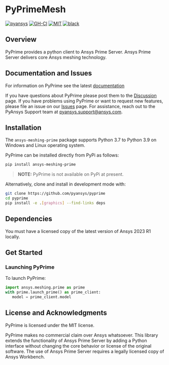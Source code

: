 # PyPrimeMesh

[![pyansys](https://img.shields.io/badge/Py-Ansys-ffc107.svg?logo=data:image/png;base64,iVBORw0KGgoAAAANSUhEUgAAABAAAAAQCAIAAACQkWg2AAABDklEQVQ4jWNgoDfg5mD8vE7q/3bpVyskbW0sMRUwofHD7Dh5OBkZGBgW7/3W2tZpa2tLQEOyOzeEsfumlK2tbVpaGj4N6jIs1lpsDAwMJ278sveMY2BgCA0NFRISwqkhyQ1q/Nyd3zg4OBgYGNjZ2ePi4rB5loGBhZnhxTLJ/9ulv26Q4uVk1NXV/f///////69du4Zdg78lx//t0v+3S88rFISInD59GqIH2esIJ8G9O2/XVwhjzpw5EAam1xkkBJn/bJX+v1365hxxuCAfH9+3b9/+////48cPuNehNsS7cDEzMTAwMMzb+Q2u4dOnT2vWrMHu9ZtzxP9vl/69RVpCkBlZ3N7enoDXBwEAAA+YYitOilMVAAAAAElFTkSuQmCC)](https://docs.pyansys.com/)
[![GH-CI](https://github.com/pyansys/pyprime/actions/workflows/ci_cd.yml/badge.svg)](https://github.com/pyansys/pyprime/actions/workflows/ci_cd.yml)
[![MIT](https://img.shields.io/badge/License-MIT-yellow.svg)](https://opensource.org/licenses/MIT)
[![black](https://img.shields.io/badge/code%20style-black-000000.svg?style=flat)](https://github.com/psf/black)

## Overview

PyPrime provides a python client to Ansys Prime Server. Ansys Prime Server delivers core Ansys meshing technology.

## Documentation and Issues

For information on PyPrime see the latest [documentation](
https://dev.prime.docs.pyansys.com)

If you have questions about PyPrime please post them to the [Discussion](
https://github.com/pyansys/pyprime/discussions) page. If you have problems using PyPrime or want to
request new features, please file an issue on our [Issues](
https://github.com/pyansys/pyprime/issues) page. For assistance, reach out to the PyAnsys
Support team at [pyansys.support@ansys.com](mailto:pyansys.support@ansys.com).

## Installation

The `ansys-meshing-prime` package supports Python 3.7 to Python 3.9 on Windows and Linux
operating system.

PyPrime can be installed directly from PyPi as follows:

```bash
pip install ansys-meshing-prime
```

> **NOTE:** PyPrime is not available on PyPi at present.

Alternatively, clone and install in development mode with:

```bash
git clone https://github.com/pyansys/pyprime
cd pyprime
pip install -e .[graphics] --find-links deps
```

## Dependencies

You must have a licensed copy of the latest version of Ansys 2023 R1 locally.

## Get Started

### Launching PyPrime

To launch PyPrime:

```python
import ansys.meshing.prime as prime
with prime.launch_prime() as prime_client:
   model = prime_client.model
```

## License and Acknowledgments

PyPrime is licensed under the MIT license.

PyPrime makes no commercial claim over Ansys whatsoever. This library extends the functionality of
Ansys Prime Server by adding a Python interface without changing the core behavior or license
of the original software. The use of Ansys Prime Server requires a legally licensed copy of Ansys
Workbench.
